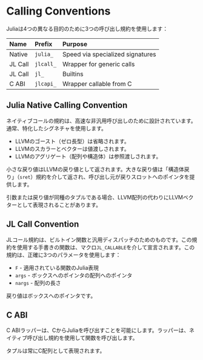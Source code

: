 # Calling Conventions

Juliaは4つの異なる目的のために3つの呼び出し規約を使用します：

| Name    | Prefix    | Purpose                          |
|:------- |:--------- |:-------------------------------- |
| Native  | `julia_`  | Speed via specialized signatures |
| JL Call | `jlcall_` | Wrapper for generic calls        |
| JL Call | `jl_`     | Builtins                         |
| C ABI   | `jlcapi_` | Wrapper callable from C          |

## Julia Native Calling Convention

ネイティブコールの規約は、高速な非汎用呼び出しのために設計されています。通常、特化したシグネチャを使用します。

  * LLVMのゴースト（ゼロ長型）は省略されます。
  * LLVMのスカラーとベクターは値渡しされます。
  * LLVMのアグリゲート（配列や構造体）は参照渡しされます。

小さな戻り値はLLVMの戻り値として返されます。大きな戻り値は「構造体戻り」（`sret`）規約を介して返され、呼び出し元が戻りスロットへのポインタを提供します。

引数または戻り値が同種のタプルである場合、LLVM配列の代わりにLLVMベクターとして表現されることがあります。

## JL Call Convention

JLコール規約は、ビルトイン関数と汎用ディスパッチのためのものです。この規約を使用する手書きの関数は、マクロ`JL_CALLABLE`を介して宣言されます。この規約は、正確に3つのパラメータを使用します：

  * `F`  - 適用されている関数のJulia表現
  * `args` - ボックスへのポインタの配列へのポインタ
  * `nargs` - 配列の長さ

戻り値はボックスへのポインタです。

## C ABI

C ABIラッパーは、CからJuliaを呼び出すことを可能にします。ラッパーは、ネイティブ呼び出し規約を使用して関数を呼び出します。

タプルは常にC配列として表現されます。

